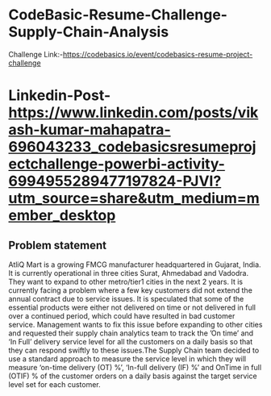 # CodeBasic-Resume-Challenge-Supply-Chain-Analysis
Challenge Link:-https://codebasics.io/event/codebasics-resume-project-challenge

# Linkedin-Post-https://www.linkedin.com/posts/vikash-kumar-mahapatra-696043233_codebasicsresumeprojectchallenge-powerbi-activity-6994955289477197824-PJVI?utm_source=share&utm_medium=member_desktop
## Problem statement
AtliQ Mart is a growing FMCG manufacturer headquartered in Gujarat, India. It is currently operational in three cities Surat, Ahmedabad and Vadodra. They want to expand to other metro/tier1 cities in the next 2 years.
It is currently facing a problem where a few key customers did not extend the annual contract due to service issues. It is speculated that some of the essential products were either not delivered on time or not delivered in full over a continued period, which could have resulted in bad customer service. Management wants to fix this issue before expanding to other cities and requested their supply chain analytics team to track the ’On time’ and ‘In Full’ delivery service level for all the customers on a daily basis so that they can respond swiftly to these issues.The Supply Chain team decided to use a standard approach to measure the service level in which they will measure ‘on-time delivery (OT) %’, ‘In-full delivery (IF) %’ and OnTime in full (OTIF) % of the customer orders on a daily basis against the target service level set for each customer.
